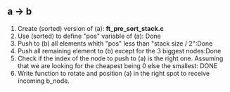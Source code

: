 ## a -> b
1. Create (sorted) version of (a): **ft_pre_sort_stack.c**
2. Use (sorted) to define "pos" variable of (a): Done
3. Push to (b) all elements whith "pos" less than "stack size / 2":Done
4. Push all remaining element to (b) except for the 3 biggest nodes:Done
5. Check if the index of the node to push to (a) is the right one. Assuming that we are looking for the cheapest being 0 else the smallest: DONE
6. Write function to rotate and position (a) in the right spot to receive incoming b_node.
